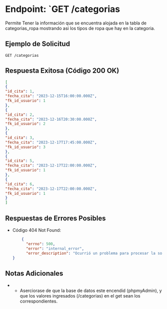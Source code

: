 # Endpoint: `GET /categorias

Permite Tener la información que se encuentra alojada en la tabla de categorias_ropa mostrando asi los tipos de ropa que hay en la categoria.


## Ejemplo de Solicitud
```http
GET /categorias
```

## Respuesta Exitosa (Código 200 OK)
```json
[
{
"id_cita": 1,
"fecha_cita": "2023-12-15T16:00:00.000Z",
"fk_id_usuario": 1
},
{
"id_cita": 2,
"fecha_cita": "2023-12-16T20:30:00.000Z",
"fk_id_usuario": 2
},
{
"id_cita": 3,
"fecha_cita": "2023-12-17T17:45:00.000Z",
"fk_id_usuario": 3
},
{
"id_cita": 5,
"fecha_cita": "2023-12-17T22:00:00.000Z",
"fk_id_usuario": 1
},
{
"id_cita": 6,
"fecha_cita": "2023-12-17T22:00:00.000Z",
"fk_id_usuario": 1
}
]
```

## Respuestas de Errores Posibles
- Código 404 Not Found:

  ```json
      {
        "errno": 500,
        "error": "internal_error",
        "error_description": "Ocurrió un problema para procesar la solicitud"
  }
  ```


## Notas Adicionales

- - Aserciorase de que la base de datos este encendid (phpmyAdmin), y que los valores ingresados (/categorias) en el get sean los correspondientes.